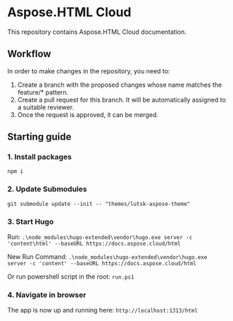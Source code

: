 # Aspose.HTML Cloud

This repository contains Aspose.HTML Cloud documentation.

## Workflow

In order to make changes in the repository, you need to:

1. Create a branch with the proposed changes whose name matches the feature/* pattern.
2. Create a pull request for this branch. It will be automatically assigned to a suitable reviewer.
3. Once the request is approved, it can be merged.
## Starting guide

### 1. Install packages
`npm i`
### 2. Update Submodules
`git submodule update --init -- "themes/lutsk-aspose-theme"`


### 3. Start Hugo
Run: `.\node_modules\hugo-extended\vendor\hugo.exe server -c 'content\html' --baseURL https://docs.aspose.cloud/html`

New Run Command: `.\node_modules\hugo-extended\vendor\hugo.exe server -c 'content' --baseURL https://docs.aspose.cloud/html`

Or run powershell script in the root: `run.ps1`


### 4. Navigate in browser
The app is now up and running here: `http://localhost:1313/html`


